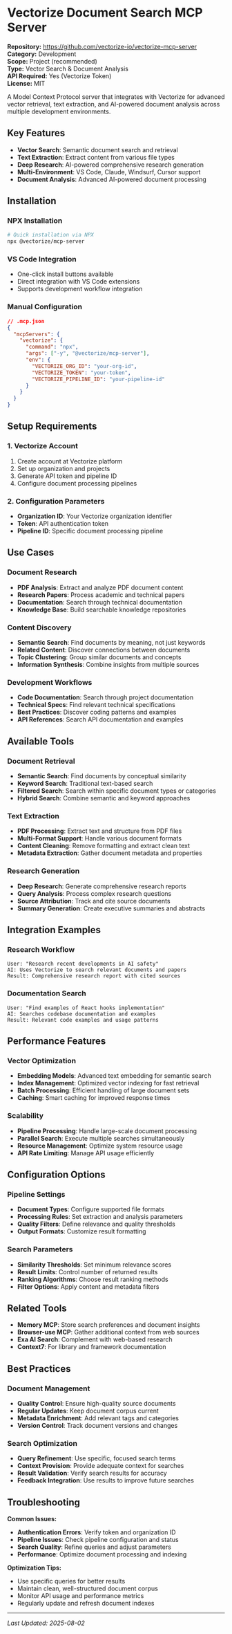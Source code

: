 # Vectorize Document Search MCP Server

**Repository:** https://github.com/vectorize-io/vectorize-mcp-server  
**Category:** Development  
**Scope:** Project (recommended)  
**Type:** Vector Search & Document Analysis  
**API Required:** Yes (Vectorize Token)  
**License:** MIT

A Model Context Protocol server that integrates with Vectorize for advanced vector retrieval, text extraction, and AI-powered document analysis across multiple development environments.

## Key Features

- **Vector Search**: Semantic document search and retrieval
- **Text Extraction**: Extract content from various file types
- **Deep Research**: AI-powered comprehensive research generation
- **Multi-Environment**: VS Code, Claude, Windsurf, Cursor support
- **Document Analysis**: Advanced AI-powered document processing

## Installation

### NPX Installation
```bash
# Quick installation via NPX
npx @vectorize/mcp-server
```

### VS Code Integration
- One-click install buttons available
- Direct integration with VS Code extensions
- Supports development workflow integration

### Manual Configuration
```json
// .mcp.json
{
  "mcpServers": {
    "vectorize": {
      "command": "npx",
      "args": ["-y", "@vectorize/mcp-server"],
      "env": {
        "VECTORIZE_ORG_ID": "your-org-id",
        "VECTORIZE_TOKEN": "your-token",
        "VECTORIZE_PIPELINE_ID": "your-pipeline-id"
      }
    }
  }
}
```

## Setup Requirements

### 1. Vectorize Account
1. Create account at Vectorize platform
2. Set up organization and projects
3. Generate API token and pipeline ID
4. Configure document processing pipelines

### 2. Configuration Parameters
- **Organization ID**: Your Vectorize organization identifier
- **Token**: API authentication token
- **Pipeline ID**: Specific document processing pipeline

## Use Cases

### Document Research
- **PDF Analysis**: Extract and analyze PDF document content
- **Research Papers**: Process academic and technical papers
- **Documentation**: Search through technical documentation
- **Knowledge Base**: Build searchable knowledge repositories

### Content Discovery
- **Semantic Search**: Find documents by meaning, not just keywords
- **Related Content**: Discover connections between documents
- **Topic Clustering**: Group similar documents and concepts
- **Information Synthesis**: Combine insights from multiple sources

### Development Workflows
- **Code Documentation**: Search through project documentation
- **Technical Specs**: Find relevant technical specifications
- **Best Practices**: Discover coding patterns and examples
- **API References**: Search API documentation and examples

## Available Tools

### Document Retrieval
- **Semantic Search**: Find documents by conceptual similarity
- **Keyword Search**: Traditional text-based search
- **Filtered Search**: Search within specific document types or categories
- **Hybrid Search**: Combine semantic and keyword approaches

### Text Extraction
- **PDF Processing**: Extract text and structure from PDF files
- **Multi-Format Support**: Handle various document formats
- **Content Cleaning**: Remove formatting and extract clean text
- **Metadata Extraction**: Gather document metadata and properties

### Research Generation
- **Deep Research**: Generate comprehensive research reports
- **Query Analysis**: Process complex research questions
- **Source Attribution**: Track and cite source documents
- **Summary Generation**: Create executive summaries and abstracts

## Integration Examples

### Research Workflow
```
User: "Research recent developments in AI safety"
AI: Uses Vectorize to search relevant documents and papers
Result: Comprehensive research report with cited sources
```

### Documentation Search
```
User: "Find examples of React hooks implementation"
AI: Searches codebase documentation and examples
Result: Relevant code examples and usage patterns
```

## Performance Features

### Vector Optimization
- **Embedding Models**: Advanced text embedding for semantic search
- **Index Management**: Optimized vector indexing for fast retrieval
- **Batch Processing**: Efficient handling of large document sets
- **Caching**: Smart caching for improved response times

### Scalability
- **Pipeline Processing**: Handle large-scale document processing
- **Parallel Search**: Execute multiple searches simultaneously
- **Resource Management**: Optimize system resource usage
- **API Rate Limiting**: Manage API usage efficiently

## Configuration Options

### Pipeline Settings
- **Document Types**: Configure supported file formats
- **Processing Rules**: Set extraction and analysis parameters
- **Quality Filters**: Define relevance and quality thresholds
- **Output Formats**: Customize result formatting

### Search Parameters
- **Similarity Thresholds**: Set minimum relevance scores
- **Result Limits**: Control number of returned results
- **Ranking Algorithms**: Choose result ranking methods
- **Filter Options**: Apply content and metadata filters

## Related Tools

- **Memory MCP**: Store search preferences and document insights
- **Browser-use MCP**: Gather additional context from web sources
- **Exa AI Search**: Complement with web-based research
- **Context7**: For library and framework documentation

## Best Practices

### Document Management
- **Quality Control**: Ensure high-quality source documents
- **Regular Updates**: Keep document corpus current
- **Metadata Enrichment**: Add relevant tags and categories
- **Version Control**: Track document versions and changes

### Search Optimization
- **Query Refinement**: Use specific, focused search terms
- **Context Provision**: Provide adequate context for searches
- **Result Validation**: Verify search results for accuracy
- **Feedback Integration**: Use results to improve future searches

## Troubleshooting

**Common Issues:**
- **Authentication Errors**: Verify token and organization ID
- **Pipeline Issues**: Check pipeline configuration and status
- **Search Quality**: Refine queries and adjust parameters
- **Performance**: Optimize document processing and indexing

**Optimization Tips:**
- Use specific queries for better results
- Maintain clean, well-structured document corpus
- Monitor API usage and performance metrics
- Regularly update and refresh document indexes

---

*Last Updated: 2025-08-02*